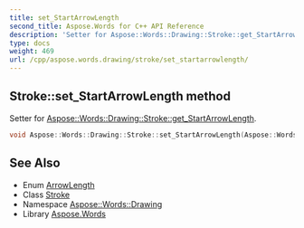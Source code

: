 ```yaml
---
title: set_StartArrowLength
second_title: Aspose.Words for C++ API Reference
description: 'Setter for Aspose::Words::Drawing::Stroke::get_StartArrowLength.'
type: docs
weight: 469
url: /cpp/aspose.words.drawing/stroke/set_startarrowlength/
---
```

## Stroke::set_StartArrowLength method


Setter for [Aspose::Words::Drawing::Stroke::get_StartArrowLength](../get_startarrowlength/).

```cpp
void Aspose::Words::Drawing::Stroke::set_StartArrowLength(Aspose::Words::Drawing::ArrowLength value)
```

## See Also

* Enum [ArrowLength](../../arrowlength/)
* Class [Stroke](../)
* Namespace [Aspose::Words::Drawing](../../)
* Library [Aspose.Words](../../../)
